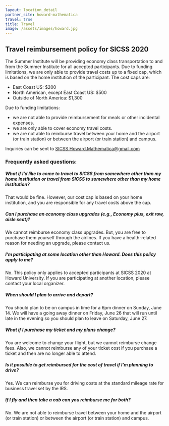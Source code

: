 ```yaml
---
layout: location_detail
partner_site: howard-mathematica
travel: true
title: Travel
image: /assets/images/howard.jpg
---
```


## Travel reimbursement policy for SICSS 2020
The Summer Institute will be providing economy class transportation to and from the Summer Institute for all accepted participants.  Due to funding limitations, we are only able to provide travel costs up to a fixed cap, which is based on the home institution of the participant. The cost caps are:

- East Coast US: $200
- North American, except East Coast US: $500
- Outside of North America: $1,300

Due to funding limitations:
- we are not able to provide reimbursement for meals or other incidental expenses.  
- we are only able to cover economy travel costs.
- we are not able to reimburse travel between your home and the airport (or train station) or between the airport (or train station) and campus.

Inquiries can be sent to SICSS.Howard.Mathematica@gmail.com
### Frequently asked questions:

##### What if I’d like to come to travel to SICSS from somewhere other than my home institution or travel from SICSS to somewhere other than my home institution?

That would be fine. However, our cost cap is based on your home institution, and you are responsible for any travel costs above the cap.

##### Can I purchase an economy class upgrades (e.g., Economy plus, exit row, aisle seat)?

We cannot reimburse economy class upgrades. But, you are free to purchase them yourself through the airlines. If you have a health-related reason for needing an upgrade, please contact us.

##### I’m participating at some location other than Howard. Does this policy apply to me?

No. This policy only applies to accepted participants at SICSS 2020 at Howard University. If you are participating at another location, please contact your local organizer.

##### When should I plan to arrive and depart?

You should plan to be on campus in time for a 6pm dinner on Sunday, June 14. We will have a going away dinner on Friday, June 26 that will run until late in the evening so you should plan to leave on Saturday, June 27.

##### What if I purchase my ticket and my plans change?

You are welcome to change your flight, but we cannot reimburse change fees. Also, we cannot reimburse any of your ticket cost if you purchase a ticket and then are no longer able to attend.

##### Is it possible to get reimbursed for the cost of travel if I’m planning to drive?

Yes. We can reimburse you for driving costs at the standard mileage rate for business travel set by the IRS.

##### If I fly and then take a cab can you reimburse me for both?

No. We are not able to reimburse travel between your home and the airport (or train station) or between the airport (or train station) and campus.

